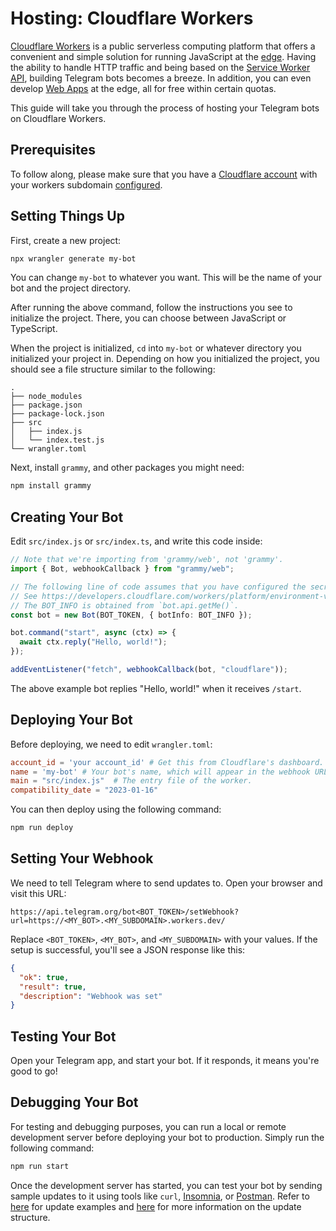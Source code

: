 # Hosting: Cloudflare Workers

[Cloudflare Workers](https://workers.cloudflare.com/) is a public serverless computing platform that offers a convenient and simple solution for running JavaScript at the [edge](https://en.wikipedia.org/wiki/Edge_computing).
Having the ability to handle HTTP traffic and being based on the [Service Worker API](https://developer.mozilla.org/en-US/docs/Web/API/Service_Worker_API), building Telegram bots becomes a breeze.
In addition, you can even develop [Web Apps](https://core.telegram.org/bots/webapps) at the edge, all for free within certain quotas.

This guide will take you through the process of hosting your Telegram bots on Cloudflare Workers.

## Prerequisites

To follow along, please make sure that you have a [Cloudflare account](https://dash.cloudflare.com/login) with your workers subdomain [configured](https://dash.cloudflare.com/?account=workers).

## Setting Things Up

First, create a new project:

```sh
npx wrangler generate my-bot
```

You can change `my-bot` to whatever you want.
This will be the name of your bot and the project directory.

After running the above command, follow the instructions you see to initialize the project.
There, you can choose between JavaScript or TypeScript.

When the project is initialized, `cd` into `my-bot` or whatever directory you initialized your project in.
Depending on how you initialized the project, you should see a file structure similar to the following:

```asciiart:no-line-numbers
.
├── node_modules
├── package.json
├── package-lock.json
├── src
│   ├── index.js
│   └── index.test.js
└── wrangler.toml
```

Next, install `grammy`, and other packages you might need:

```sh
npm install grammy
```

## Creating Your Bot

Edit `src/index.js` or `src/index.ts`, and write this code inside:

```ts
// Note that we're importing from 'grammy/web', not 'grammy'.
import { Bot, webhookCallback } from "grammy/web";

// The following line of code assumes that you have configured the secrets BOT_TOKEN and BOT_INFO.
// See https://developers.cloudflare.com/workers/platform/environment-variables/#secrets-on-deployed-workers.
// The BOT_INFO is obtained from `bot.api.getMe()`.
const bot = new Bot(BOT_TOKEN, { botInfo: BOT_INFO });

bot.command("start", async (ctx) => {
  await ctx.reply("Hello, world!");
});

addEventListener("fetch", webhookCallback(bot, "cloudflare"));
```

The above example bot replies "Hello, world!" when it receives `/start`.

## Deploying Your Bot

Before deploying, we need to edit `wrangler.toml`:

```toml
account_id = 'your account_id' # Get this from Cloudflare's dashboard.
name = 'my-bot' # Your bot's name, which will appear in the webhook URL, for example: https://my-bot.my-subdomain.workers.dev
main = "src/index.js"  # The entry file of the worker.
compatibility_date = "2023-01-16"
```

You can then deploy using the following command:

```sh
npm run deploy
```

## Setting Your Webhook

We need to tell Telegram where to send updates to.
Open your browser and visit this URL:

```text
https://api.telegram.org/bot<BOT_TOKEN>/setWebhook?url=https://<MY_BOT>.<MY_SUBDOMAIN>.workers.dev/
```

Replace `<BOT_TOKEN>`, `<MY_BOT>`, and `<MY_SUBDOMAIN>` with your values.
If the setup is successful, you'll see a JSON response like this:

```json
{
  "ok": true,
  "result": true,
  "description": "Webhook was set"
}
```

## Testing Your Bot

Open your Telegram app, and start your bot.
If it responds, it means you're good to go!

## Debugging Your Bot

For testing and debugging purposes, you can run a local or remote development server before deploying your bot to production.
Simply run the following command:

```sh
npm run start
```

Once the development server has started, you can test your bot by sending sample updates to it using tools like `curl`, [Insomnia](https://insomnia.rest), or [Postman](https://postman.com).
Refer to [here](https://core.telegram.org/bots/webhooks#testing-your-bot-with-updates) for update examples and [here](https://core.telegram.org/bots/api#update) for more information on the update structure.
